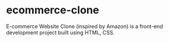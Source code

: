 # ecommerce-clone
E-commerce Website Clone (inspired by Amazon) is a front-end development project built using HTML, CSS.

